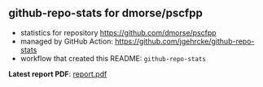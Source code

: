 ## github-repo-stats for dmorse/pscfpp

- statistics for repository https://github.com/dmorse/pscfpp
- managed by GitHub Action: https://github.com/jgehrcke/github-repo-stats
- workflow that created this README: `github-repo-stats`

**Latest report PDF**: [report.pdf](https://github.com/dmorse/pscfpp/raw/github-repo-stats/dmorse/pscfpp/latest-report/report.pdf)

